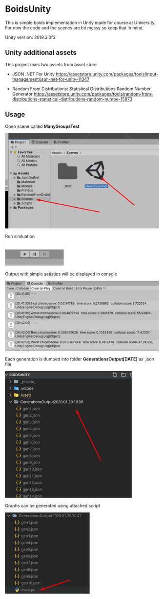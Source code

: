 # BoidsUnity

This is simple boids implementation in Unity made for course at University. For now the code and the scenes are bit messy so keep that in mind.

Unity version: 2019.3.0f3

## Unity additional assets
This project uses two assets from asset store

* JSON .NET For Unity
https://assetstore.unity.com/packages/tools/input-management/json-net-for-unity-11347

* Random From Distributions: Statistical Distributions Random Number Generator 
https://assetstore.unity.com/packages/tools/random-from-distributions-statistical-distributions-random-numbe-15873

## Usage
Open scene called **ManyGroupsTest**

![Scene](https://raw.githubusercontent.com/SebaLenny/BoidsUnity/master/Photos/scene.png)

Run simluation

![Run](https://raw.githubusercontent.com/SebaLenny/BoidsUnity/master/Photos/run.png)

Output with simple satistics will be displayed in console

![Console output](https://raw.githubusercontent.com/SebaLenny/BoidsUnity/master/Photos/console.png)

Each generation is dumped into folder **GenerationsOutput[DATE]** as .json file

![Output folder](https://raw.githubusercontent.com/SebaLenny/BoidsUnity/master/Photos/out_folder.png)

Graphs can be generated using attached script

![Python file](https://raw.githubusercontent.com/SebaLenny/BoidsUnity/master/Photos/python_file.png)
